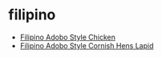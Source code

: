 # filipino

 * [Filipino Adobo Style Chicken](index/f/filipino-adobo-style-chicken-12160.json)
 * [Filipino Adobo Style Cornish Hens Lapid](index/f/filipino-adobo-style-cornish-hens-lapid-10170.json)
